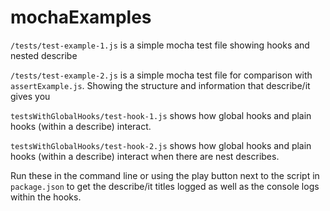 # mochaExamples

`/tests/test-example-1.js` is a simple mocha test file showing hooks and nested describe

`/tests/test-example-2.js` is a simple mocha test file for comparison with `assertExample.js`. Showing the structure and information that describe/it gives you


`testsWithGlobalHooks/test-hook-1.js` shows how global hooks and plain hooks (within a describe) interact.

`testsWithGlobalHooks/test-hook-2.js` shows how global hooks and plain hooks (within a describe) interact when there are nest describes.

Run these in the command line or using the play button next to the script in `package.json` to get the describe/it titles logged as well as the console logs within the hooks.
